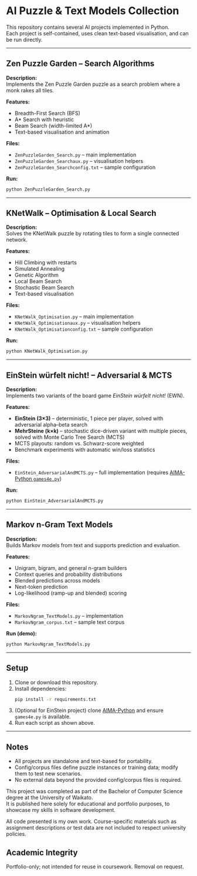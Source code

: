 # AI Puzzle & Text Models Collection

This repository contains several  AI projects implemented in Python.  
Each project is self-contained, uses clean text-based visualisation, and can be run directly.  

---

## Zen Puzzle Garden – Search Algorithms

**Description:**  
Implements the Zen Puzzle Garden puzzle as a search problem where a monk rakes all tiles.  

**Features:**  
- Breadth-First Search (BFS)  
- A* Search with heuristic  
- Beam Search (width-limited A*)  
- Text-based visualisation and animation  

**Files:**  
- `ZenPuzzleGarden_Search.py` – main implementation  
- `ZenPuzzleGarden_Searchaux.py` – visualisation helpers  
- `ZenPuzzleGarden_Searchconfig.txt` – sample configuration  

**Run:**  
```bash
python ZenPuzzleGarden_Search.py
```

---

## KNetWalk – Optimisation & Local Search

**Description:**  
Solves the KNetWalk puzzle by rotating tiles to form a single connected network.  

**Features:**  
- Hill Climbing with restarts  
- Simulated Annealing  
- Genetic Algorithm  
- Local Beam Search  
- Stochastic Beam Search  
- Text-based visualisation  

**Files:**  
- `KNetWalk_Optimisation.py` – main implementation  
- `KNetWalk_Optimisationaux.py` – visualisation helpers  
- `KNetWalk_Optimisationconfig.txt` – sample configuration  

**Run:**  
```bash
python KNetWalk_Optimisation.py
```

---

## EinStein würfelt nicht! – Adversarial & MCTS

**Description:**  
Implements two variants of the board game *EinStein würfelt nicht!* (EWN).  

**Features:**  
- **EinStein (3×3)** – deterministic, 1 piece per player, solved with adversarial alpha–beta search  
- **MehrSteine (k×k)** – stochastic dice-driven variant with multiple pieces, solved with Monte Carlo Tree Search (MCTS)  
- MCTS playouts: random vs. Schwarz-score weighted  
- Benchmark experiments with automatic win/loss statistics  

**Files:**  
- `EinStein_AdversarialAndMCTS.py` – full implementation (requires [AIMA-Python `games4e.py`](https://github.com/aimacode/aima-python))  

**Run:**  
```bash
python EinStein_AdversarialAndMCTS.py
```

---

## Markov n-Gram Text Models

**Description:**  
Builds Markov models from text and supports prediction and evaluation.  

**Features:**  
- Unigram, bigram, and general n-gram builders  
- Context queries and probability distributions  
- Blended predictions across models  
- Next-token prediction  
- Log-likelihood (ramp-up and blended) scoring  

**Files:**  
- `MarkovNgram_TextModels.py` – implementation  
- `MarkovNgram_corpus.txt` – sample text corpus  

**Run (demo):**  
```bash
python MarkovNgram_TextModels.py
```

---

## Setup

1. Clone or download this repository.  
2. Install dependencies:  
   ```bash
   pip install -r requirements.txt
   ```
3. (Optional for EinStein project) clone [AIMA-Python](https://github.com/aimacode/aima-python) and ensure `games4e.py` is available.  
4. Run each script as shown above.  

---

## Notes

- All projects are standalone and text-based for portability.  
- Config/corpus files define puzzle instances or training data; modify them to test new scenarios.  
- No external data beyond the provided config/corpus files is required.  

This project was completed as part of the Bachelor of Computer Science degree at the University of Waikato.  
It is published here solely for educational and portfolio purposes, to showcase my skills in software development.  

All code presented is my own work. Course-specific materials such as assignment descriptions or test data are not included to respect university policies.  

## Academic Integrity
Portfolio-only; not intended for reuse in coursework. Removal on request.